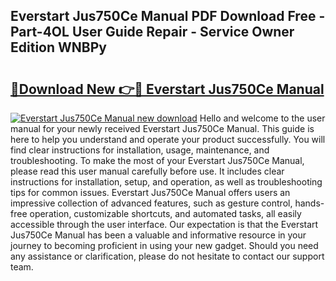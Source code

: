## Everstart Jus750Ce Manual PDF Download Free - Part-4OL User Guide Repair - Service Owner Edition WNBPy

# <h2><a href="http://bc10006.oget.top/?id=Everstart+Jus750Ce+Manual">🔗Download New 👉🔴 Everstart Jus750Ce Manual</a></h2>

[![Everstart Jus750Ce Manual new download](https://i.imgur.com/5g1atiW.png)](http://bc10006.oget.top/?id=Everstart+Jus750Ce+Manual)
Hello and welcome to the user manual for your newly received Everstart Jus750Ce Manual. This guide is here to help you understand and operate your product successfully. You will find clear instructions for installation, usage, maintenance, and troubleshooting. To make the most of your Everstart Jus750Ce Manual, please read this user manual carefully before use. It includes clear instructions for installation, setup, and operation, as well as troubleshooting tips for common issues. Everstart Jus750Ce Manual offers users an impressive collection of advanced features, such as gesture control, hands-free operation, customizable shortcuts, and automated tasks, all easily accessible through the user interface. Our expectation is that the Everstart Jus750Ce Manual has been a valuable and informative resource in your journey to becoming proficient in using your new gadget. Should you need any assistance or clarification, please do not hesitate to contact our support team.
